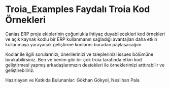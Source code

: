 # Troia_Examples Faydalı Troia Kod Örnekleri

Canias ERP proje ekiplerinin çoğunlukla ihtiyaç duyabilecekleri kod örnekleri ve
açık kaynak kodlu bir ERP kullanmanın sağladığı avantajları daha etkin kullanmaya yarayacak 
geliştirme kodlarını buradan paylaşacağım.

Kodlar ile ilgili sorularınızı, önerilerinizi ve taleplerinizi issues bölümüne bırakabilirsiniz.
Ben ve benim gibi bir çok troia tarafında etkin kod geliştirmesi yapmış arkadaşlarımızın destekleri ile
örneklerimizi arttırabilir ve geliştirebiliriz.

Hazırlayan ve Katkıda Bulunanlar:
Gökhan Gökyol, Neslihan Pala
